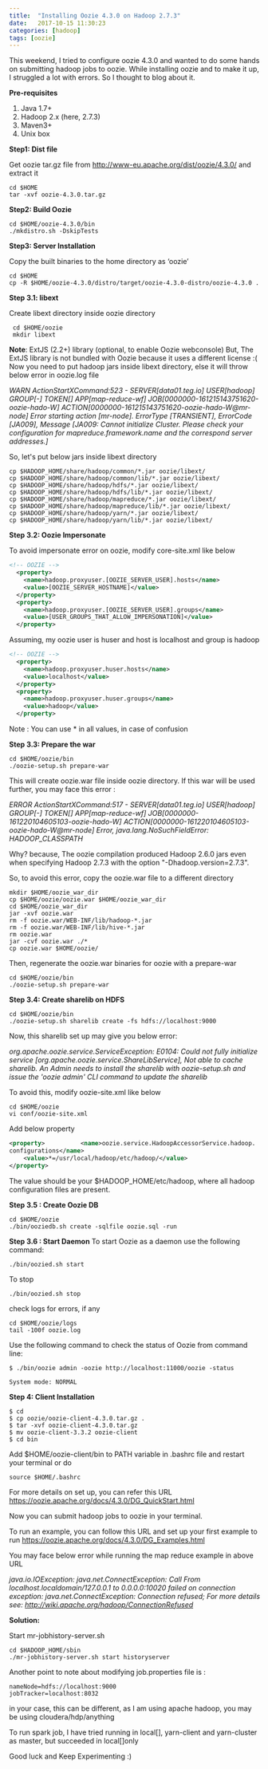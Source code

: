 ```yaml
---
title:  "Installing Oozie 4.3.0 on Hadoop 2.7.3"
date:   2017-10-15 11:30:23
categories: [hadoop]
tags: [oozie]
---
```

This weekend, I tried to configure oozie 4.3.0 and wanted to do some hands on submitting hadoop jobs to oozie. While installing oozie and to make it up, I struggled a lot with errors. So I thought to blog about it.

**Pre-requisites**

1. Java 1.7+
2. Hadoop 2.x (here, 2.7.3)
3. Maven3+
4. Unix box

**Step1: Dist file**

Get oozie tar.gz file from http://www-eu.apache.org/dist/oozie/4.3.0/ and extract it

```shell
cd $HOME
tar -xvf oozie-4.3.0.tar.gz
```

**Step2: Build Oozie**

```shell
cd $HOME/oozie-4.3.0/bin
./mkdistro.sh -DskipTests
```

**Step3: Server Installation**


Copy the built binaries to the home directory as ‘oozie’

```shell
cd $HOME
cp -R $HOME/oozie-4.3.0/distro/target/oozie-4.3.0-distro/oozie-4.3.0 .
```

 **Step 3.1: libext**

 Create libext directory inside oozie directory

```shell
 cd $HOME/oozie
 mkdir libext
```
**Note**: ExtJS (2.2+) library (optional, to enable Oozie webconsole)
But, The ExtJS library is not bundled with Oozie because it uses a different license :(
Now you need to put hadoop jars inside libext directory, else it will throw below error in oozie.log file



*WARN ActionStartXCommand:523 - SERVER[data01.teg.io] USER[hadoop]*
*GROUP[-] TOKEN[] APP[map-reduce-wf]*
*JOB[0000000-161215143751620-oozie-hado-W]*
*ACTION[0000000-161215143751620-oozie-hado-W@mr-node] Error starting*
*action [mr-node]. ErrorType [TRANSIENT], ErrorCode [JA009], Message*
*[JA009: Cannot initialize Cluster. Please check your configuration for*
*mapreduce.framework.name and the correspond server addresses.]*



So, let's put below jars inside libext directory

```shell
cp $HADOOP_HOME/share/hadoop/common/*.jar oozie/libext/
cp $HADOOP_HOME/share/hadoop/common/lib/*.jar oozie/libext/
cp $HADOOP_HOME/share/hadoop/hdfs/*.jar oozie/libext/
cp $HADOOP_HOME/share/hadoop/hdfs/lib/*.jar oozie/libext/
cp $HADOOP_HOME/share/hadoop/mapreduce/*.jar oozie/libext/
cp $HADOOP_HOME/share/hadoop/mapreduce/lib/*.jar oozie/libext/
cp $HADOOP_HOME/share/hadoop/yarn/*.jar oozie/libext/
cp $HADOOP_HOME/share/hadoop/yarn/lib/*.jar oozie/libext/
```

**Step 3.2: Oozie Impersonate**

To avoid impersonate error on oozie, modify core-site.xml like below

```xml
<!-- OOZIE -->
  <property>
    <name>hadoop.proxyuser.[OOZIE_SERVER_USER].hosts</name>
    <value>[OOZIE_SERVER_HOSTNAME]</value>
  </property>
  <property>
    <name>hadoop.proxyuser.[OOZIE_SERVER_USER].groups</name>
    <value>[USER_GROUPS_THAT_ALLOW_IMPERSONATION]</value>
  </property>
```

Assuming, my oozie user is huser and host is localhost and group is hadoop

```xml
<!-- OOZIE -->
  <property>
    <name>hadoop.proxyuser.huser.hosts</name>
    <value>localhost</value>
  </property>
  <property>
    <name>hadoop.proxyuser.huser.groups</name>
    <value>hadoop</value>
  </property>
```

Note : You can use * in all values, in case of confusion

**Step 3.3: Prepare the war**

```shell
cd $HOME/oozie/bin
./oozie-setup.sh prepare-war
```
This will create oozie.war file inside oozie directory.
If this war will be used further, you may face this error :

*ERROR ActionStartXCommand:517 - SERVER[data01.teg.io] USER[hadoop]*
*GROUP[-] TOKEN[] APP[map-reduce-wf]*
*JOB[0000000-161220104605103-oozie-hado-W]*
*ACTION[0000000-161220104605103-oozie-hado-W@mr-node] Error,*
*java.lang.NoSuchFieldError: HADOOP_CLASSPATH*

Why? because, The oozie compilation produced Hadoop 2.6.0 jars even when specifying Hadoop 2.7.3 with the option "-Dhadoop.version=2.7.3". 

So, to avoid this error, 
copy the oozie.war file to a different directory

```shell
mkdir $HOME/oozie_war_dir
cp $HOME/oozie/oozie.war $HOME/oozie_war_dir
cd $HOME/oozie_war_dir
jar -xvf oozie.war
rm -f oozie.war/WEB-INF/lib/hadoop-*.jar
rm -f oozie.war/WEB-INF/lib/hive-*.jar
rm oozie.war
jar -cvf oozie.war ./*
cp oozie.war $HOME/oozie/
```

Then, regenerate the oozie.war binaries for oozie with a prepare-war

```shell
cd $HOME/oozie/bin
./oozie-setup.sh prepare-war
```

**Step 3.4: Create sharelib on HDFS**

```shell
cd $HOME/oozie/bin
./oozie-setup.sh sharelib create -fs hdfs://localhost:9000
```

Now, this sharelib set up may give you below error:

*org.apache.oozie.service.ServiceException: E0104: Could not fully*
*initialize service [org.apache.oozie.service.ShareLibService], Not*
*able to cache sharelib. An Admin needs to install the sharelib with*
*oozie-setup.sh and issue the 'oozie admin' CLI command to update the*
*sharelib*

To avoid this, modify oozie-site.xml like below

```shell
cd $HOME/oozie
vi conf/oozie-site.xml
```

Add below property

```xml
<property>          <name>oozie.service.HadoopAccessorService.hadoop.
configurations</name> 
	<value>*=/usr/local/hadoop/etc/hadoop/</value>
</property>
```

The value should be your $HADOOP_HOME/etc/hadoop, where all hadoop configuration files are present.

**Step 3.5 : Create Oozie DB**

```shell
cd $HOME/oozie
./bin/ooziedb.sh create -sqlfile oozie.sql -run
```
**Step 3.6 : Start Daemon**
To start Oozie as a daemon use the following command:

```shell
./bin/oozied.sh start
```

To stop

```shell
./bin/oozied.sh stop
```
check logs for errors, if any

```shell
cd $HOME/oozie/logs
tail -100f oozie.log
```
Use the following command to check the status of Oozie from command line:

```shell
$ ./bin/oozie admin -oozie http://localhost:11000/oozie -status
```

```shell
System mode: NORMAL
```
**Step 4: Client Installation**

```shell
$ cd
$ cp oozie/oozie-client-4.3.0.tar.gz .
$ tar -xvf oozie-client-4.3.0.tar.gz
$ mv oozie-client-3.3.2 oozie-client
$ cd bin
```
Add $HOME/oozie-client/bin to PATH variable in .bashrc file and restart your terminal or do

```shell
source $HOME/.bashrc
```

For more details on set up, you can refer this URL
https://oozie.apache.org/docs/4.3.0/DG_QuickStart.html

Now you can submit hadoop jobs to oozie in your terminal.

To run an example, you can follow this URL and set up your first example to run
https://oozie.apache.org/docs/4.3.0/DG_Examples.html

You may face below error while running the map reduce example in above URL

*java.io.IOException: java.net.ConnectException: Call From*
*localhost.localdomain/127.0.0.1 to 0.0.0.0:10020 failed on connection*
*exception: java.net.ConnectException: Connection refused; For more*
*details see:  http://wiki.apache.org/hadoop/ConnectionRefused*

**Solution:**

Start mr-jobhistory-server.sh

```shell
cd $HADOOP_HOME/sbin
./mr-jobhistory-server.sh start historyserver
```

Another point to note about modifying job.properties file is :

```shell
nameNode=hdfs://localhost:9000
jobTracker=localhost:8032
```

in your case, this can be different, as I am using apache hadoop, you may be using cloudera/hdp/anything

To run spark job, I have tried running in local[], yarn-client and
yarn-cluster as master, but succeeded in local[]only

Good luck and Keep Experimenting :)
